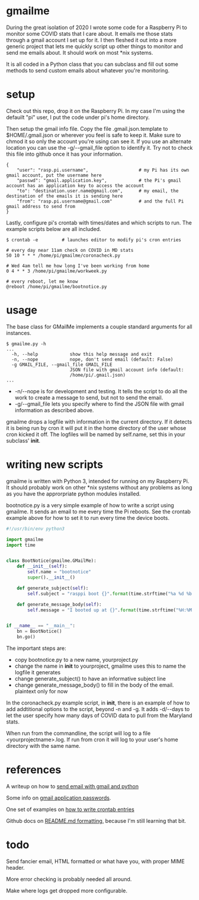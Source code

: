 # gmailme
During the great isolation of 2020 I wrote some code for a Raspberry Pi to monitor some COVID stats that I care about. It emails me those stats through a gmail account I set up for it. I then fleshed it out into a more generic project that lets me quickly script up other things to monitor and send me emails about. It should work on most *nix systems.

It is all coded in a Python class that you can subclass and fill out some methods to send custom emails about whatever you're monitoring.

# setup
Check out this repo, drop it on the Raspberry Pi. In my case I'm using the defauilt "pi" user, I put the code under pi's home directory.

Then setup the gmail info file. Copy the file .gmail.json.template to $HOME/.gmail.json or wherever you feel is safe to keep it. Make sure to chmod it so only the account you're using can see it. If you use an alternate location you can use the -g/--gmail_file option to identify it. Try not to check this file into github once it has your information.
```
{
    "user": "rasp.pi.username",                   # my Pi has its own gmail account, put the username here
    "passwd": "gmail.application.key",            # the Pi's gmail account has an application key to access the account
    "to": "destination.user.name@gmail.com",      # my email, the destination of the emails it is sending here
    "from": "rasp.pi.username@gmail.com"          # and the full Pi gmail address to send from
}
```

Lastly, configure pi's crontab with times/dates and which scripts to run. The example scripts below are all included.

```
$ crontab -e         # launches editor to modify pi's cron entries

# every day near 11am check on COVID in MD stats
50 10 * * * /home/pi/gmailme/coronacheck.py

# Wed 4am tell me how long I've been working from home
0 4 * * 3 /home/pi/gmailme/workweek.py

# every reboot, let me know
@reboot /home/pi/gmailme/bootnotice.py
```

# usage
The base class for GMailMe implements a couple standard arguments for all instances.
```
$ gmailme.py -h
...
  -h, --help            show this help message and exit
  -n, --nope            nope, don't send email (default: False)
  -g GMAIL_FILE, --gmail_file GMAIL_FILE
                        JSON file with gmail account info (default:
                        /home/pi/.gmail.json)
...
```
* -n/--nope is for development and testing. It tells the script to do all the work to create a message to send, but not to send the email.
* -g/--gmail_file lets you specify where to find the JSON file with gmail information as described above.

gmailme drops a logfile with information in the current directory. If it detects it is being run by cron it will put it in the home directory of the user whose cron kicked it off. The logfiles will be named by self.name, set this in your subclass' __init__.

# writing new scripts
gmailme is written with Python 3, intended for running on my Raspberry Pi. It should probably work on other *nix systems without any problems as long as you have the approrpriate python modules installed.

bootnotice.py is a very simple example of how to write a script using gmailme. It sends an email to me every time the Pi reboots. See the crontab example above for how to set it to run every time the device boots.

```python
#!/usr/bin/env python3

import gmailme
import time


class BootNotice(gmailme.GMailMe):
    def __init__(self):
        self.name = "bootnotice"
        super().__init__()

    def generate_subject(self):
        self.subject = "rasppi boot {}".format(time.strftime("%a %d %b %Y"))

    def generate_message_body(self):
        self.message = "I booted up at {}".format(time.strftime("%H:%M:%S on %a %d %b %Y"))


if __name__ == "__main__":
    bn = BootNotice()
    bn.go()
```

The important steps are:
* copy bootnotice.py to a new name, yourproject.py
* change the name in __init__ to yourproject, gmailme uses this to name the logfile it generates
* change generate_subject() to have an informative subject line
* change generate_message_body() to fill in the body of the email. plaintext only for now

In the coronacheck.py example script, in __init__, there is an example of how to add addtitional options to the script, beyond -n and -g. It adds -d/--days to let the user specify how many days of COVID data to pull from the Maryland stats.

When run from the commandline, the script will log to a file \<yourprojectname\>.log. If run from cron it will log to your user's home directory with the same name.

# references
A writeup on how to [send email with gmail and python](https://stackabuse.com/how-to-send-emails-with-gmail-using-python/)

Some info on [gmail application passwords](https://support.google.com/mail/answer/185833).

One set of examples on [how to write crontab entries](https://www.geeksforgeeks.org/crontab-in-linux-with-examples/)

Github docs on [README.md formatting](https://docs.github.com/en/github/writing-on-github/basic-writing-and-formatting-syntax), because I'm still learning that bit.

# todo
Send fancier email, HTML formatted or what have you, with proper MIME header.

More error checking is probably needed all around.

Make where logs get dropped more configurable.
